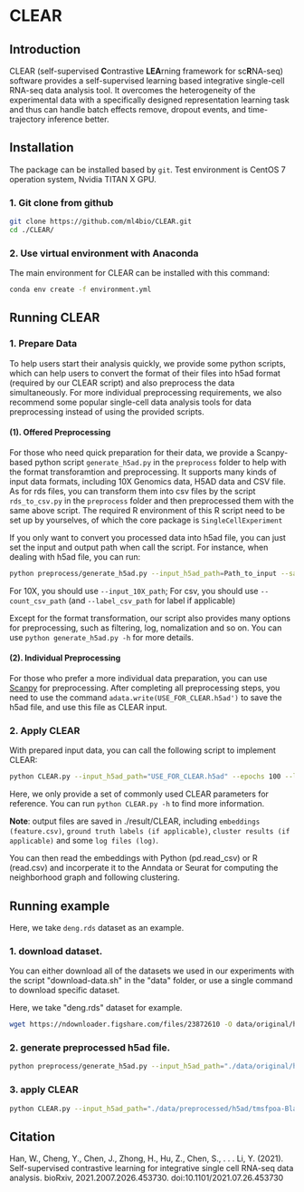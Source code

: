 # CLEAR

## Introduction

CLEAR (self-supervised **C**ontrastive **LEA**rning framework for sc**R**NA-seq) software provides a self-supervised learning based integrative single-cell RNA-seq data analysis tool. It overcomes the heterogeneity of the experimental data with a specifically designed representation learning task and thus can handle batch effects remove, dropout events, and time-trajectory inference better.

## Installation

The package can be installed based by `git`. Test environment is CentOS 7 operation system, Nvidia TITAN X GPU.

### 1. Git clone from github

```bash
git clone https://github.com/ml4bio/CLEAR.git
cd ./CLEAR/
```

### 2. Use virtual environment with Anaconda
The main environment for CLEAR can be installed with this command:
```bash
conda env create -f environment.yml
```

## Running CLEAR

### 1. Prepare Data

To help users start their analysis quickly, we provide some python scripts, 
which can help users to convert the format of their files into h5ad format (required by our CLEAR script) and also preprocess the data simultaneously.
For more individual preprocessing requirements, we also recommend some popular single-cell data analysis tools for data preprocessing instead of using the provided scripts.

#### (1). Offered Preprocessing

For those who need quick preparation for their data, we provide a Scanpy-based python script `generate_h5ad.py` in the `preprocess` folder to help with the format transforamtion and preprocessing. 
It supports many kinds of input data formats, including 10X Genomics data, H5AD data and CSV file. 
As for rds files, you can transform them into csv files by the script `rds_to_csv.py` in the `preprocess` folder and then preprocessed them with the same above script.
The required R environment of this R script need to be set up by yourselves, of which the core package is `SingleCellExperiment`

If you only want to convert you processed data into h5ad file, you can just set the input and output path when call the script. For instance, when dealing with h5ad file, you can run:
```bash
python preprocess/generate_h5ad.py --input_h5ad_path=Path_to_input --save_h5ad_dir=Path_to_Save_Folder
```
For 10X, you should use `--input_10X_path`; For csv, you should use `--count_csv_path` (and `--label_csv_path` for label if applicable)

Except for the format transformation, our script also provides many options for preprocessing, such as filtering, log, nomalization and so on. 
You can use `python generate_h5ad.py -h` for more details.

#### (2). Individual Preprocessing

For those who prefer a more individual data preparation, you can use [Scanpy](https://scanpy-tutorials.readthedocs.io/en/latest/) for preprocessing.
After completing all preprocessing steps, you need to use the command `adata.write(USE_FOR_CLEAR.h5ad')` to save the h5ad file, and use this file as CLEAR input.

### 2. Apply CLEAR

With prepared input data, you can call the following script to implement CLEAR:
```bash
python CLEAR.py --input_h5ad_path="USE_FOR_CLEAR.h5ad" --epochs 100 --lr 0.01 --batch_size 512 --pcl_r 1024 --cos --gpu 0
```
Here, we only provide a set of commonly used CLEAR parameters for reference. You can run `python CLEAR.py -h` to find more information.

**Note**: output files are saved in ./result/CLEAR, including `embeddings (feature.csv)`, `ground truth labels (if applicable)`, `cluster results (if applicable)` and some `log files (log)`.

You can then read the embeddings with Python (pd.read_csv) or R (read.csv) and incorperate it to the Anndata or Seurat for computing the neighborhood graph and following clustering.

## Running example

Here, we take `deng.rds` dataset as an example.

### 1. download dataset.

You can either download all of the datasets we used in our experiments with the script "download-data.sh" in the "data" folder, or use a single command to download specific dataset.

Here, we take "deng.rds" dataset for example.
```bash
wget https://ndownloader.figshare.com/files/23872610 -O data/original/h5ad/tmsfpoa-Bladder.h5ad
```

### 2. generate preprocessed h5ad file.
```bash
python preprocess/generate_h5ad.py --input_h5ad_path="./data/original/h5ad/tmsfpoa-Bladder.h5ad" --save_h5ad_dir="./data/preprocessed/h5ad/" --log
```

### 3. apply CLEAR
```bash
python CLEAR.py --input_h5ad_path="./data/preprocessed/h5ad/tmsfpoa-Bladder_preprocessed.h5ad" --epochs 100 --lr 1 --batch_size 512 --pcl_r 1024 --cos --gpu 0
```

## Citation

Han, W., Cheng, Y., Chen, J., Zhong, H., Hu, Z., Chen, S., . . . Li, Y. (2021). Self-supervised contrastive learning for integrative single cell RNA-seq data analysis. bioRxiv, 2021.2007.2026.453730. doi:10.1101/2021.07.26.453730

